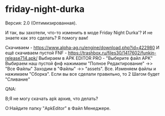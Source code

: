 # friday-night-durka
Версия: 2.0 (Оптимизированная).

И так, вы захотели, что-то изменить в моде Friday Night Durka'?
И не знаете как это сделать?
Я помогу вам!

Скачиваем - https://www.alpha-ag.ru/engine/download.php?id=422980
И ещё скачиваем пустой FNF - https://trashbox.ru/files30/1417602/funkin-release714.apk/
Выбираем в APK EDITOR PRO - "Выберите файл APK"
Выбираем наш пустой фнф нажимаем "Полное Редактирование" ->> "Все Файлы"
Заходим в "Файлы" ->> "assets".
Все. Изменяем файлы и нажимаем "Сборка".
Если вы все сделали правильно, то 2 Шагом будет "Сливание"

QNA:

В;Я не могу скачать apk архив, что делать?

О:Найдите папку "ApkEditor" в Файл Менеджере.
